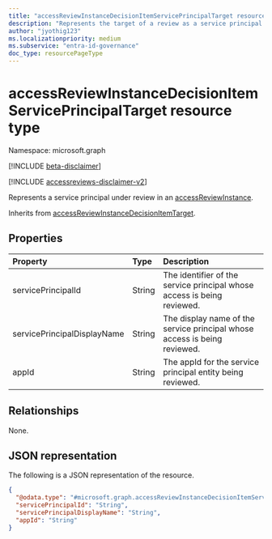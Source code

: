 ```yaml
---
title: "accessReviewInstanceDecisionItemServicePrincipalTarget resource type"
description: "Represents the target of a review as a service principal target."
author: "jyothig123"
ms.localizationpriority: medium
ms.subservice: "entra-id-governance"
doc_type: resourcePageType
---
```


# accessReviewInstanceDecisionItemServicePrincipalTarget resource type

Namespace: microsoft.graph

[!INCLUDE [beta-disclaimer](../../includes/beta-disclaimer.md)]

[!INCLUDE [accessreviews-disclaimer-v2](../../includes/accessreviews-disclaimer-v2.md)]

Represents a service principal under review in an [accessReviewInstance](accessreviewinstance.md).

Inherits from [accessReviewInstanceDecisionItemTarget](../resources/accessreviewinstancedecisionitemtarget.md).

## Properties
| Property | Type | Description |
| :--------------------------- | :------------------------ | :---------- |
| servicePrincipalId | String | The identifier of the service principal whose access is being reviewed. |
| servicePrincipalDisplayName | String | The display name of the service principal whose access is being reviewed. |
| appId | String | The appId for the service principal entity being reviewed. |

## Relationships
None.

## JSON representation
The following is a JSON representation of the resource.
<!-- {
  "blockType": "resource",
  "@odata.type": "microsoft.graph.accessReviewInstanceDecisionItemServicePrincipalTarget"
}
-->
``` json
{
  "@odata.type": "#microsoft.graph.accessReviewInstanceDecisionItemServicePrincipalTarget",
  "servicePrincipalId": "String",
  "servicePrincipalDisplayName": "String",
  "appId": "String"
}
```
